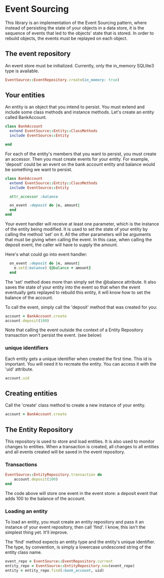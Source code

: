 # Event Sourcing

This library is an implementation of the Event Sourcing pattern, where instead of persisting the state of your objects in a data store, it is the sequence of events that led to the objects' state that is stored. In order to rebuild objects, the events must be replayed on each object.

## The event repository

An event store must be initialized. Currently, only the in_memory SQLlite3 type is available.

```ruby
EventSource::EventRepository.create(in_memory: true)
```

## Your entities

An entity is an object that you intend to persist. You must extend and include some class methods and instance methods. Let's create an entity called BankAccount.

```ruby
class BankAccount
  extend EventSource::Entity::ClassMethods
  include EventSource::Entity

end
```

For each of the entity's members that you want to persist, you must create an accessor. Then you must create events for your entity. For example, 'deposit' could be an event on the bank account entity and balance would be something we want to persist.

```ruby
class BankAccount
  extend EventSource::Entity::ClassMethods
  include EventSource::Entity

  attr_accessor :balance

  on_event :deposit do |e, amount|
  end
end
```

Your event handler will receive at least one parameter, which is the instance of the entity being modified. It is used to set the state of your entity by calling the method 'set' on it. All the other parameters will be arguments that must be giving when calling the event. In this case, when calling the deposit event, the caller will have to supply the amount. 

Here's what could go into event handler:

```ruby
  on_event :deposit do |e, amount|
    e.set(:balance) {@balance + amount}
  end
```

The 'set' method does more than simply set the @balance attribute. It also saves the state of your entity into the event so that when the event eventually gets replayed to rebuild this entity, it will know how to set the balance of the account.

To call the event, simply call the 'deposit' method that was created for you:

```ruby
account = BankAccount.create
account.deposit(100)
```

Note that calling the event outside the context of a Entity Repository transaction won't persist the event. (see below)

### unique identifiers

Each entity gets a unique identifier when created the first time. This id is important. You will need it to recreate the entity. You can access it with the 'uid' attribute.

```ruby
account.uid
```

## Creating entities

Call the 'create' class method to create a new instance of your entity.

```ruby
account = BankAccount.create
```

## The Entity Repository

This repository is used to store and load entities. It is also used to monitor changes to entities. When a transaction is created, all changes to all entities and all events created will be saved in the event repository.

### Transactions

```ruby
EventSource::EntityRepository.transaction do
    account.deposit(100)
end
```

The code above will store one event in the event store: a deposit event that adds 100 to the balance of the account.

### Loading an entity

To load an entity, you must create an entity repository and pass it an instance of your event repository, then call 'find'. I know, this isn't the simplest thing yet. It'll improve.

The 'find' method expects an entity type and the entity's unique identifier. The type, by convention, is simply a lowercase undescored string of the entity class name.

```ruby
event_repo = EventSource::EventRepository.current
entity_repo = EventSource::EntityRepository.new(event_repo)
entity = entity_repo.find(:bank_account, uid)
```

